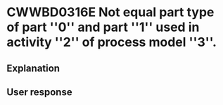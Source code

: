 # CWWBD0316E Not equal part type of part ''0'' and part ''1'' used in activity ''2'' of process model ''3''.

## Explanation

## User response
